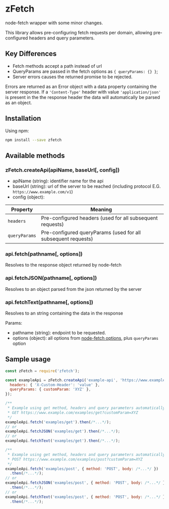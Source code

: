 # zFetch
node-fetch wrapper with some minor changes.

This library allows pre-configuring fetch requests per domain, allowing pre-configured headers and query parameters. 

## Key Differences
- Fetch methods accept a path instead of url
- QueryParams are passed in the fetch options as `{ queryParams: {} }`;
- Server errors causes the returned promise to be rejected.

Errors are returned as an Error object with a data property containing the server response. If a `'Content-Type'` header with value `'application/json'` is present in the the response header the data will automatically be parsed as an object.

## Installation

Using npm:
```sh
npm install --save zfetch
```

## Available methods

### zFetch.createApi(apiName, baseUrl[, config])
- apiName (string): identifier name for the api
- baseUrl (string): url of the server to be reached (including protocol E.G. `https://www.example.com/v1`)
- config (object): 

Property         | Meaning
---------------- | -----------------------
`headers`        | Pre-configured headers (used for all subsequent requests)
`queryParams`    | Pre-configured queryParams (used for all subsequent requests)

### api.fetch(pathname[, options])
Resolves to the response object returned by node-fetch
### api.fetchJSON(pathname[, options])
Resolves to an object parsed from the json returned by the server
### api.fetchText(pathname[, options])
Resolves to an string containing the data in the response

Params:
- pathname (string): endpoint to be requested.
- options (object): all options from [node-fetch options](https://github.com/bitinn/node-fetch#fetch-options), plus `queryParams` option


## Sample usage
```js
const zFetch = require('zfetch');

const exampleApi = zFetch.createApi('example-api', 'https://www.example.com/', {
  headers: { 'X-Custom-Header': 'value' },
  queryParams: { customParam: 'XYZ' },
});

/**
 * Example using get method, headers and query parameters automatically included
 * GET https://www.example.com/examples/get?customParam=XYZ
 */
exampleApi.fetch('examples/get').then(/*...*/);
// or
exampleApi.fetchJSON('examples/get').then(/*...*/);
// or
exampleApi.fetchText('examples/get').then(/*...*/);

/**
 * Example using get method, headers and query parameters automatically
 * POST https://www.example.com/examples/post?customParam=XYZ
 */
exampleApi.fetch('examples/post', { method: 'POST', body: /*...*/ })
  .then(/*...*/);
// or
exampleApi.fetchJSON('examples/post', { method: 'POST', body: /*...*/ })
  .then(/*...*/);
// or
exampleApi.fetchText('examples/post', { method: 'POST', body: /*...*/ })
  .then(/*...*/);
```
